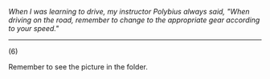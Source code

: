 *When I was learning to drive, my instructor Polybius always said, "When driving on the road, remember to change to the appropriate gear according to your speed."*

---

(6)

Remember to see the picture in the folder.